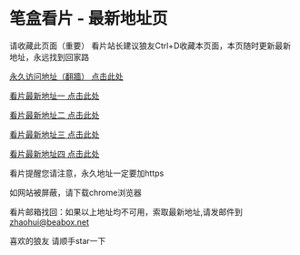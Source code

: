 # 笔盒看片 - 最新地址页

请收藏此页面（重要）
看片站长建议狼友Ctrl+D收藏本页面，本页随时更新最新地址，永远找到回家路

[永久访问地址（翻牆） 点击此处](https://beabox.net/)

[看片最新地址一 点击此处](https://2h6y3w1a9k0.shop)

[看片最新地址二 点击此处](https://2n8t5f4c0c5.shop)

[看片最新地址三 点击此处](https://2y1f8p5t4a5.shop)

[看片最新地址四 点击此处](https://2i7r4d5r1d1.shop)

看片提醒您请注意，永久地址一定要加https

如网站被屏蔽，请下载chrome浏览器

看片邮箱找回：如果以上地址均不可用，索取最新地址,请发邮件到 zhaohui@beabox.net

喜欢的狼友 请顺手star一下